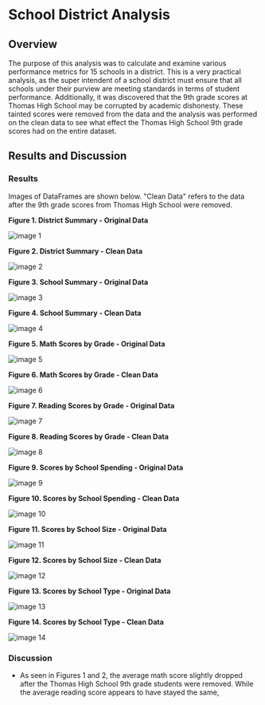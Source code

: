 # School District Analysis

## Overview

The purpose of this analysis was to calculate and examine various performance metrics for 15 schools in a district. This is a very practical analysis, as the super intendent of a school district must ensure that all schools under their purview are meeting standards in terms of student performance. Additionally, it was discovered that the 9th grade scores at Thomas High School may be corrupted by academic dishonesty. These tainted scores were removed from the data and the analysis was performed on the clean data to see what effect the Thomas High School 9th grade scores had on the entire dataset.

## Results and Discussion

### Results

Images of DataFrames are shown below. "Clean Data" refers to the data after the 9th grade scores from Thomas High School were removed.

**Figure 1. District Summary - Original Data**

![image 1](resources/before_district_sum2.png)

**Figure 2. District Summary - Clean Data**

![image 2](resources/after_district_sum.png)

**Figure 3. School Summary - Original Data**

![image 3](resources/before_school_sum.png)

**Figure 4. School Summary - Clean Data**

![image 4](resources/after_school_sum.png)

**Figure 5. Math Scores by Grade - Original Data**

![image 5](resources/before_math_by_grade.png)

**Figure 6. Math Scores by Grade - Clean Data**

![image 6](resources/after_math_by_grade.png)

**Figure 7. Reading Scores by Grade - Original Data**

![image 7](resources/before_reading_by_grade.png)

**Figure 8. Reading Scores by Grade - Clean Data**

![image 8](resources/after_reading_by_grade.png)

**Figure 9. Scores by School Spending - Original Data**

![image 9](resources/before_spend.png)

**Figure 10. Scores by School Spending - Clean Data**

![image 10](resources/after_spend.png)

**Figure 11. Scores by School Size - Original Data**

![image 11](resources/before_size.png)

**Figure 12. Scores by School Size - Clean Data**

![image 12](resources/after_size.png)

**Figure 13. Scores by School Type - Original Data**

![image 13](resources/before_type.png)

**Figure 14. Scores by School Type - Clean Data**

![image 14](resources/after_type.png)

### Discussion

* As seen in Figures 1 and 2, the average math score slightly dropped after the Thomas High School 9th grade students were removed. While the average reading score appears to have stayed the same,
